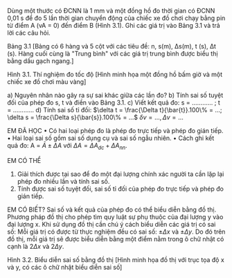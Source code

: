 Dùng một thước có ĐCNN là 1 mm và một đồng hồ đo thời gian có ĐCNN 0,01 s để đo 5 lần thời gian chuyển động của chiếc xe đồ chơi chạy bằng pin từ điểm A (vA = 0) đến điểm B (Hình 3.1). Ghi các giá trị vào Bảng 3.1 và trả lời các câu hỏi.

Bảng 3.1
[Bảng có 6 hàng và 5 cột với các tiêu đề: n, s(m), Δs(m), t (s), Δt (s). Hàng cuối cùng là "Trung bình" với các giá trị trung bình được biểu thị bằng dấu gạch ngang.]

Hình 3.1. Thí nghiệm đo tốc độ
[Hình minh họa một đồng hồ bấm giờ và một chiếc xe đồ chơi màu vàng]

a) Nguyên nhân nào gây ra sự sai khác giữa các lần đo?
b) Tính sai số tuyệt đối của phép đo s, t và điền vào Bảng 3.1.
c) Viết kết quả đo:
   s = ............ ; t = ............
d) Tính sai số tỉ đối:
   $\delta t = \frac{\Delta t}{\bar{t}}.100\% = ...; \delta s = \frac{\Delta s}{\bar{s}}.100\% = ...$
   $\delta v = ..., \Delta v = ...$

EM ĐÃ HỌC
• Có hai loại phép đo là phép đo trực tiếp và phép đo gián tiếp.
• Hai loại sai số gồm sai số dụng cụ và sai số ngẫu nhiên.
• Cách ghi kết quả đo: A = $\bar{A} \pm \Delta A$ với $\Delta A = \Delta A_{dc} + \Delta A_{nn}$.

EM CÓ THỂ
1. Giải thích được tại sao để đo một đại lượng chính xác người ta cần lặp lại phép đo nhiều lần và tính sai số.
2. Tính được sai số tuyệt đối, sai số tỉ đối của phép đo trực tiếp và phép đo gián tiếp.

EM CÓ BIẾT?
Sai số và kết quả của phép đo có thể biểu diễn bằng đồ thị. Phương pháp đồ thị cho phép tìm quy luật sự phụ thuộc của đại lượng y vào đại lượng x.
Khi sử dụng đồ thị cần chú ý cách biểu diễn các giá trị có sai số:
Mỗi giá trị có được từ thực nghiệm đều có sai số: $\pm \Delta x$ và $\pm \Delta y$. Do đó trên đồ thị, mỗi giá trị sẽ được biểu diễn bằng một điểm nằm trong ô chữ nhật có cạnh là $2\Delta x$ và $2\Delta y$.

Hình 3.2. Biểu diễn sai số bằng đồ thị
[Hình minh họa đồ thị với trục tọa độ x và y, có các ô chữ nhật biểu diễn sai số]